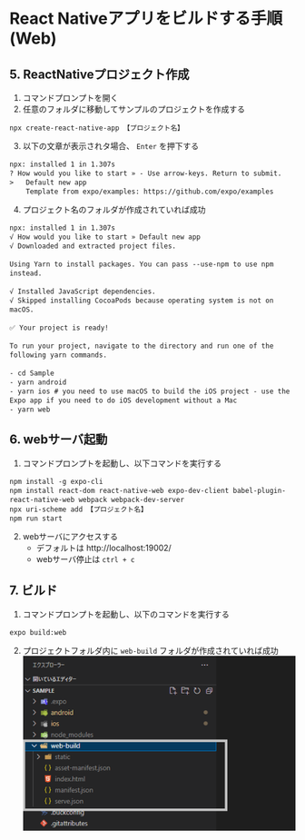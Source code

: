 # React Nativeアプリをビルドする手順(Web)

## 5. ReactNativeプロジェクト作成
1. コマンドプロンプトを開く
2. 任意のフォルダに移動してサンプルのプロジェクトを作成する
```
npx create-react-native-app 【プロジェクト名】
```
3. 以下の文章が表示されタ場合、 `Enter` を押下する
```
npx: installed 1 in 1.307s
? How would you like to start » - Use arrow-keys. Return to submit.
>   Default new app
    Template from expo/examples: https://github.com/expo/examples
```
4. プロジェクト名のフォルダが作成されていれば成功
```
npx: installed 1 in 1.307s
√ How would you like to start » Default new app
√ Downloaded and extracted project files.

Using Yarn to install packages. You can pass --use-npm to use npm instead.

√ Installed JavaScript dependencies.
√ Skipped installing CocoaPods because operating system is not on macOS.

✅ Your project is ready!

To run your project, navigate to the directory and run one of the following yarn commands.

- cd Sample
- yarn android
- yarn ios # you need to use macOS to build the iOS project - use the Expo app if you need to do iOS development without a Mac
- yarn web
```

## 6. webサーバ起動
1. コマンドプロンプトを起動し、以下コマンドを実行する
```
npm install -g expo-cli
npm install react-dom react-native-web expo-dev-client babel-plugin-react-native-web webpack webpack-dev-server
npx uri-scheme add 【プロジェクト名】
npm run start
```
2. webサーバにアクセスする
    - デフォルトは http://localhost:19002/
    - webサーバ停止は `ctrl + c`

## 7. ビルド
1. コマンドプロンプトを起動し、以下のコマンドを実行する
```
expo build:web
```
2. プロジェクトフォルダ内に `web-build` フォルダが作成されていれば成功
![16](./img/16.png)
